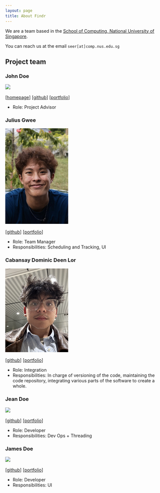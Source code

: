 ```yaml
---
layout: page
title: About Findr
---
```


We are a team based in the [School of Computing, National University of Singapore](https://www.comp.nus.edu.sg).

You can reach us at the email `seer[at]comp.nus.edu.sg`

## Project team

### John Doe

<img src="images/johndoe.png" width="200px">

[[homepage](http://www.comp.nus.edu.sg/~damithch)]
[[github](https://github.com/johndoe)]
[[portfolio](team/johndoe.md)]

* Role: Project Advisor

### Julius Gwee

<img src="images/julius-gwee.png.jpg" width="200px">

[[github](http://github.com/julius-gwee)]
[[portfolio](team/julius-gwee.md)]

* Role: Team Manager
* Responsibilities: Scheduling and Tracking, UI

### Cabansay Dominic Deen Lor

<img src="images/dominicddl.png" width="200px">

[[github](http://github.com/dominicddl)] [[portfolio](team/dominicddl.md)]

* Role: Integration
* Responsibilities: In charge of versioning of the code, maintaining the code repository, integrating various parts of the software to create a whole.

### Jean Doe

<img src="images/johndoe.png" width="200px">

[[github](http://github.com/johndoe)]
[[portfolio](team/johndoe.md)]

* Role: Developer
* Responsibilities: Dev Ops + Threading

### James Doe

<img src="images/johndoe.png" width="200px">

[[github](http://github.com/johndoe)]
[[portfolio](team/johndoe.md)]

* Role: Developer
* Responsibilities: UI
